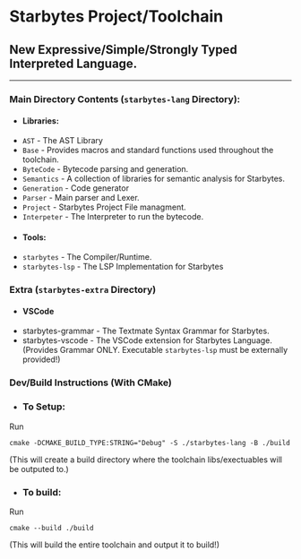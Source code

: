 # Starbytes Project/Toolchain
## New Expressive/Simple/Strongly Typed Interpreted Language.
---

### Main Directory Contents (`starbytes-lang` Directory):
- #### Libraries:
- `AST` - The AST Library
- `Base` - Provides macros and standard functions used throughout the toolchain.
- `ByteCode` - Bytecode parsing and generation.
- `Semantics` - A collection of libraries for semantic analysis for Starbytes.
- `Generation` - Code generator
- `Parser` - Main parser and Lexer.
- `Project` - Starbytes Project File managment.
- `Interpeter` - The Interpreter to run the bytecode.
- #### Tools:
- `starbytes` - The Compiler/Runtime.
- `starbytes-lsp` - The LSP Implementation for Starbytes
### Extra (`starbytes-extra` Directory)
- #### VSCode
- starbytes-grammar - The Textmate Syntax Grammar for Starbytes.
- starbytes-vscode - The VSCode extension for Starbytes Language. (Provides Grammar ONLY. Executable `starbytes-lsp` must be externally provided!)

### Dev/Build Instructions (With CMake)
- ### To Setup: 
Run 
```shell
cmake -DCMAKE_BUILD_TYPE:STRING="Debug" -S ./starbytes-lang -B ./build
``` 
(This will create a build directory where the toolchain libs/exectuables will be outputed to.)
- ### To build:
Run
```shell
cmake --build ./build
```
(This will build the entire toolchain and output it to build!)
